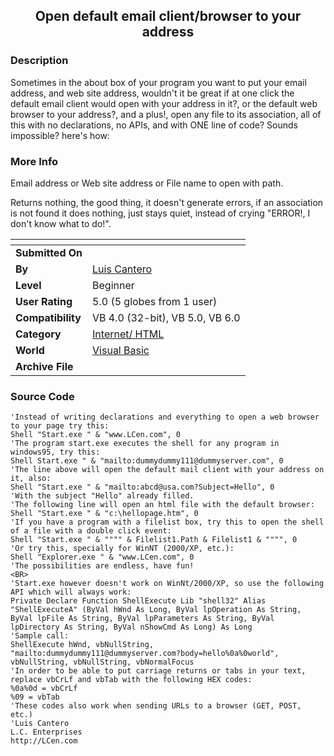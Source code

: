 ﻿<div align="center">

## Open default email client/browser to your address


</div>

### Description

Sometimes in the about box of your program you want to put your email address, and web site address, wouldn't it be great if at one click the default email client would open with your address in it?, or the default web browser to your address?, and a plus!, open any file to its association, all of this with no declarations, no APIs, and with ONE line of code? Sounds impossible? here's how:
 
### More Info
 
Email address or Web site address or File name to open with path.

Returns nothing, the good thing, it doesn't generate errors, if an association is not found it does nothing, just stays quiet, instead of crying "ERROR!, I don't know what to do!".


<span>             |<span>
---                |---
**Submitted On**   |
**By**             |[Luis Cantero](https://github.com/Planet-Source-Code/PSCIndex/blob/master/ByAuthor/luis-cantero.md)
**Level**          |Beginner
**User Rating**    |5.0 (5 globes from 1 user)
**Compatibility**  |VB 4\.0 \(32\-bit\), VB 5\.0, VB 6\.0
**Category**       |[Internet/ HTML](https://github.com/Planet-Source-Code/PSCIndex/blob/master/ByCategory/internet-html__1-34.md)
**World**          |[Visual Basic](https://github.com/Planet-Source-Code/PSCIndex/blob/master/ByWorld/visual-basic.md)
**Archive File**   |[](https://github.com/Planet-Source-Code/luis-cantero-open-default-email-client-browser-to-your-address__1-969/archive/master.zip)





### Source Code

```
'Instead of writing declarations and everything to open a web browser to your page try this:
Shell "Start.exe " & "www.LCen.com", 0
'The program start.exe executes the shell for any program in windows95, try this:
Shell Start.exe " & "mailto:dummydummy111@dummyserver.com", 0
'The line above will open the default mail client with your address on it, also:
Shell "Start.exe " & "mailto:abcd@usa.com?Subject=Hello", 0
'With the subject "Hello" already filled.
'The following line will open an html file with the default browser:
Shell "Start.exe " & "c:\hellopage.htm", 0
'If you have a program with a filelist box, try this to open the shell of a file with a double click event:
Shell "Start.exe " & """" & Filelist1.Path & Filelist1 & """", 0
'Or try this, specially for WinNT (2000/XP, etc.):
Shell "Explorer.exe " & "www.LCen.com", 0
'The possibilities are endless, have fun!
<BR>
'Start.exe however doesn't work on WinNt/2000/XP, so use the following API which will always work:
Private Declare Function ShellExecute Lib "shell32" Alias "ShellExecuteA" (ByVal hWnd As Long, ByVal lpOperation As String, ByVal lpFile As String, ByVal lpParameters As String, ByVal lpDirectory As String, ByVal nShowCmd As Long) As Long
'Sample call:
ShellExecute hWnd, vbNullString, "mailto:dummydummy111@dummyserver.com?body=hello%0a%0world", vbNullString, vbNullString, vbNormalFocus
'In order to be able to put carriage returns or tabs in your text, replace vbCrLf and vbTab with the following HEX codes:
%0a%0d = vbCrLf
%09 = vbTab
'These codes also work when sending URLs to a browser (GET, POST, etc.)
'Luis Cantero
L.C. Enterprises
http://LCen.com
```

